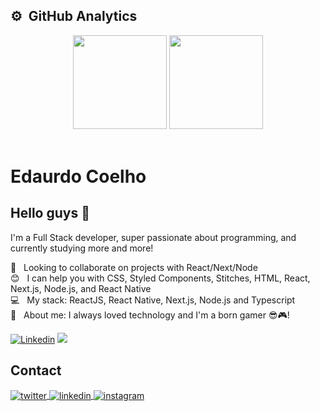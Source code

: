 ## ⚙️ &nbsp;GitHub Analytics

<div align="center">

<img height="150" src="https://github-readme-stats.vercel.app/api?username=oducoelho&theme=dark&hide_border=true&include_all_commits=true&count_private=true&text_color=fff&icon_color=fff&title_color=fff&bg_color=0d1117&show_icons=true">
<img height="150" src="https://github-readme-stats.vercel.app/api/top-langs/?username=oducoelho&theme=dark&hide_border=true&include_all_commits=true&count_private=true&layout=compact&text_color=fff&icon_color=fff&title_color=fff&bg_color=0d1117&show_icons=true">

</div>
</br>

# Edaurdo Coelho

## Hello guys 👋
I'm a Full Stack developer, super passionate about programming, and currently studying more and more!

 :purple_heart: &nbsp; Looking to collaborate on projects with React/Next/Node
 <br/> :blush: &nbsp; I can help you with CSS, Styled Components, Stitches, HTML, React, Next.js, Node.js, and React Native
 <br/> :computer: &nbsp; My stack: ReactJS, React Native, Next.js, Node.js and Typescript
 <br/> 💬  &nbsp; About me: I always loved technology and I'm a born gamer 😎🎮!
  
<div>

  <a target="_blanck"> [![Linkedin](https://img.shields.io/badge/-LinkedIn-1d1f21?style=for-the-badge&logo=linkedin&logoColor=white)](https://www.linkedin.com/in/eduardo-coelho-568226207/)</a>
  <img src="https://komarev.com/ghpvc/?username=oducoelho&style=for-the-badge&color=1d1f21"/>
  
</div>

## Contact
<p>
<a href="https://twitter.com/du_coelho2" target="_blank">
  <img align="center" src="https://img.shields.io/badge/-du_coelho2-05122A?style=flat&logo=twitter&color=1d1f21" alt="twitter"/>  
</a>
<a href="https://www.linkedin.com/in/eduardo-coelho-568226207/" target="_blank">
  <img align="center" src="https://img.shields.io/badge/-Eduardo Coelho-05122A?style=flat&logo=linkedin&color=1d1f21" alt="linkedin"/>
</a>
<a href="https://instagram.com/oducoelho" target="_blank">
 <img align="center" src="https://img.shields.io/badge/-oducoelho-05122A?style=flat&logo=instagram&color=1d1f21" alt="instagram"/>
</a>
</p>
